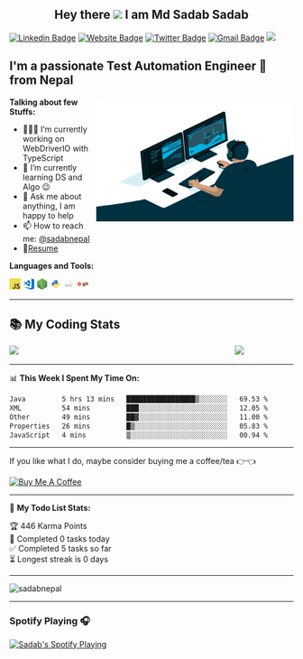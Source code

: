 <h2 align="center"> Hey there <img src="https://media.giphy.com/media/hvRJCLFzcasrR4ia7z/giphy.gif" width="25px"> I am Md Sadab Sadab</h2>

[![Linkedin Badge](https://img.shields.io/badge/-sadabnepal-blue?style=flat&logo=Linkedin&logoColor=white&link=https://www.linkedin.com/in/sadabnepal/)](https://www.linkedin.com/in/sadabnepal/)
[![Website Badge](https://img.shields.io/badge/-sadabnepal.github.io-47CCCC?style=flat&logo=Google-Chrome&logoColor=white&link=https://sadabnepal.github.io/)](https://sadabnepal.github.io/)
[![Twitter Badge](https://img.shields.io/badge/-@SadabSaqib-1ca0f1?style=flat&labelColor=1ca0f1&logo=twitter&logoColor=white&link=https://twitter.com/SaqibSadab)](https://twitter.com/SaqibSadab)
[![Gmail Badge](https://img.shields.io/badge/-sadabnepal-c14438?style=flat&logo=Gmail&logoColor=white&link=mailto:sadabnepal1993@gmail.com)](mailto:sadabnepal1993@gmail.com)
![](https://visitor-badge.glitch.me/badge?page_id=sadabnepal.sadabnepal)

## I'm a passionate Test Automation Engineer 🚀 from Nepal
<img align="right" alt="GIF" src="https://github.com/sadabnepal/sadabnepal/blob/main/programmer.gif" width="350" height="220" />
  
**Talking about few Stuffs:**

- 👨🏽‍💻 I’m currently working on WebDriverIO with TypeScript
- 🌱 I’m currently learning DS and Algo :wink:
- 💬 Ask me about anything, I am happy to help
- 📫 How to reach me: [@sadabnepal](https://www.linkedin.com/in/sadabnepal/)
- 📝[Resume](https://sadabnepal.github.io/files/MdSadabSaqib_Resume.pdf)

**Languages and Tools:**  

<code><img height="20" src="https://raw.githubusercontent.com/github/explore/80688e429a7d4ef2fca1e82350fe8e3517d3494d/topics/javascript/javascript.png"></code>
<code><img height="20" src="https://raw.githubusercontent.com/github/explore/80688e429a7d4ef2fca1e82350fe8e3517d3494d/topics/visual-studio-code/visual-studio-code.png"></code>
<code><img height="20" src="https://raw.githubusercontent.com/github/explore/80688e429a7d4ef2fca1e82350fe8e3517d3494d/topics/nodejs/nodejs.png"></code>
<code><img height="20" src="https://raw.githubusercontent.com/github/explore/80688e429a7d4ef2fca1e82350fe8e3517d3494d/topics/python/python.png"></code>
<code><img height="20" src="https://raw.githubusercontent.com/github/explore/80688e429a7d4ef2fca1e82350fe8e3517d3494d/topics/mysql/mysql.png"></code>
<code><img height="20" src="https://raw.githubusercontent.com/github/explore/80688e429a7d4ef2fca1e82350fe8e3517d3494d/topics/git/git.png"></code>

----
## :books: My Coding Stats

<div>
  <img src="https://wakatime.com/share/@69d54b07-6d5c-445d-802d-56e855c61b97/470906a6-0d0f-4a23-8d89-4d9dee5a4c32.svg" align="left" width="400"/>
  <img src="https://wakatime.com/share/@69d54b07-6d5c-445d-802d-56e855c61b97/27ffdfb5-62e8-444b-a907-10800249bb7a.svg" width="400"/>
</div>

---
📊 **This Week I Spent My Time On:**
<!--START_SECTION:waka-->
```text
Java         5 hrs 13 mins   █████████████████▒░░░░░░░   69.53 % 
XML          54 mins         ███░░░░░░░░░░░░░░░░░░░░░░   12.05 % 
Other        49 mins         ██▓░░░░░░░░░░░░░░░░░░░░░░   11.00 % 
Properties   26 mins         █▒░░░░░░░░░░░░░░░░░░░░░░░   05.83 % 
JavaScript   4 mins          ▒░░░░░░░░░░░░░░░░░░░░░░░░   00.94 % 
```
<!--END_SECTION:waka-->

---
If you like what I do, maybe consider buying me a coffee/tea 👉👈

<a href="https://www.buymeacoffee.com/sadabnepal" target="_blank"><img src="https://cdn.buymeacoffee.com/buttons/v2/default-red.png" alt="Buy Me A Coffee" width="150" ></a>

---
🚧 **My Todo List Stats:**
<!-- TODO-IST:START -->
🏆  446 Karma Points           
🌸  Completed 0 tasks today           
✅  Completed 5 tasks so far           
⏳  Longest streak is 0 days
<!-- TODO-IST:END -->

---
<img src="https://github-readme-stats.vercel.app/api?username=sadabnepal&show_icons=true&theme=gotham" alt="sadabnepal" />

---
### Spotify Playing 🎧

[<img src="https://now-playing-codestackr.vercel.app/api/spotify-playing" alt="Sadab's Spotify Playing" width="350" />](https://open.spotify.com/playlist/1Oy6pM4od0xZDbxWrpshpE)
